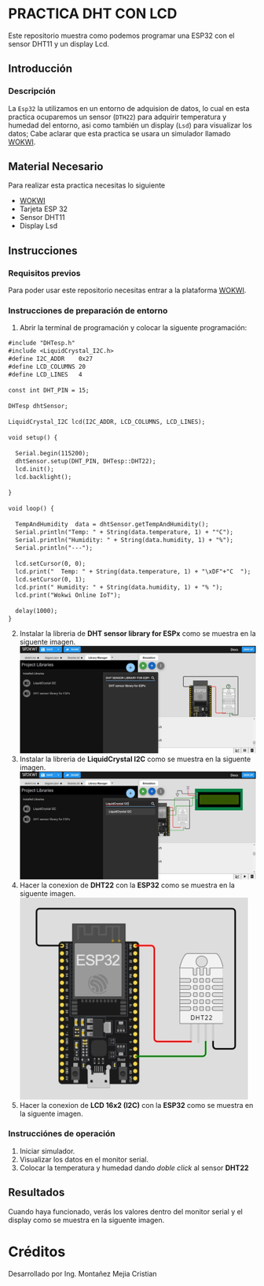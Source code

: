 # PRACTICA DHT CON LCD
Este repositorio muestra como podemos programar una ESP32 con el sensor DHT11 y un display Lcd.
## Introducción
### Descripción
La ```Esp32``` la utilizamos en un entorno de adquision de datos, lo cual en esta practica ocuparemos un sensor (```DTH22```) para adquirir temperatura y humedad del entorno, asi como también un display (```Lsd```) para visualizar los datos; Cabe aclarar que esta practica se usara un simulador llamado [WOKWI](https://https://wokwi.com/).
## Material Necesario
Para realizar esta practica necesitas lo siguiente
- [WOKWI](https://https://wokwi.com/)
- Tarjeta ESP 32
- Sensor DHT11
- Display Lsd
## Instrucciones
### Requisitos previos
Para poder usar este repositorio necesitas entrar a la plataforma [WOKWI](https://https://wokwi.com/).
### Instrucciones de preparación de entorno 
1. Abrir la terminal de programación y colocar la siguente programación:

```
#include "DHTesp.h"
#include <LiquidCrystal_I2C.h>
#define I2C_ADDR    0x27
#define LCD_COLUMNS 20
#define LCD_LINES   4

const int DHT_PIN = 15;

DHTesp dhtSensor;

LiquidCrystal_I2C lcd(I2C_ADDR, LCD_COLUMNS, LCD_LINES);

void setup() {

  Serial.begin(115200);
  dhtSensor.setup(DHT_PIN, DHTesp::DHT22);
  lcd.init();
  lcd.backlight();

}

void loop() {

  TempAndHumidity  data = dhtSensor.getTempAndHumidity();
  Serial.println("Temp: " + String(data.temperature, 1) + "°C");
  Serial.println("Humidity: " + String(data.humidity, 1) + "%");
  Serial.println("---");
  
  lcd.setCursor(0, 0);
  lcd.print("  Temp: " + String(data.temperature, 1) + "\xDF"+"C  ");
  lcd.setCursor(0, 1);
  lcd.print(" Humidity: " + String(data.humidity, 1) + "% ");
  lcd.print("Wokwi Online IoT");

  delay(1000);
}
```
2. Instalar la libreria de **DHT sensor library for ESPx** como se muestra en la siguente imagen.
![](https://github.com/Cris9901/PRACTICA-DHT-CON-LCD/blob/main/IMAGEN%201.jpg)
3. Instalar la libreria de **LiquidCrystal I2C** como se muestra en la siguente imagen.
![](https://github.com/Cris9901/PRACTICA-DHT-CON-LCD/blob/main/IMAGEN%204_.jpg)  
4. Hacer la conexion de **DHT22** con la **ESP32** como se muestra en la siguente imagen.
![](https://github.com/Cris9901/PRACTICA-DHT-CON-LCD/blob/main/IMAGEN%202.jpg)
5. Hacer la conexion de **LCD 16x2 (I2C)** con la **ESP32** como se muestra en la siguente imagen.
![]()

### Instrucciónes de operación

1. Iniciar simulador.
2. Visualizar los datos en el monitor serial.
3. Colocar la temperatura y humedad dando *doble click* al sensor **DHT22** 

## Resultados

Cuando haya funcionado, verás los valores dentro del monitor serial y el display como se muestra en la siguente imagen.
![]()

# Créditos
Desarrollado por Ing. Montañez Mejia Cristian
